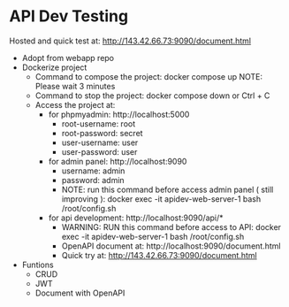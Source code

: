 # API Dev Testing
Hosted and quick test at: http://143.42.66.73:9090/document.html
* Adopt from webapp repo
* Dockerize project
    - Command to compose the project: docker compose up
    NOTE: Please wait 3 minutes
    - Command to stop the project: docker compose down or Ctrl + C
    - Access the project at: 
        + for phpmyadmin: http://localhost:5000
            - root-username: root
            - root-password: secret
            - user-username: user
            - user-password: user
        + for admin panel: http://localhost:9090
            - username: admin
            - password: admin
            - NOTE: run this command before access admin panel ( still improving ): docker exec -it apidev-web-server-1 bash /root/config.sh
        + for api development: http://localhost:9090/api/*
            - WARNING: RUN this command before access to API: docker exec -it apidev-web-server-1 bash /root/config.sh
            - OpenAPI document at: http://localhost:9090/document.html
            - Quick try at: http://143.42.66.73:9090/document.html
* Funtions 
    - CRUD
    - JWT
    - Document with OpenAPI

